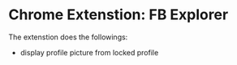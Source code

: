 # Chrome Extenstion: FB Explorer

The extenstion does the followings:
 - display profile picture from locked profile